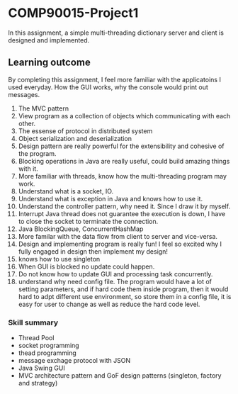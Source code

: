 # COMP90015-Project1

In this assignment, a simple multi-threading dictionary server and client is designed and implemented. 

## Learning outcome
By completing this assignment, I feel more familiar with the applicatoins I used everyday. How the GUI works, why the console would print out messages. 

1. The MVC pattern
2. View program as a collection of objects which communicating with each other.
3. The essense of protocol in distributed system
4. Object serialization and deserialization
5. Design pattern are really powerful for the extensibility and cohesive of the program.
6. Blocking operations in Java are really useful, could build amazing things with it.
7. More familiar with threads, know how the multi-threading program may work.
8. Understand what is a socket, IO. 
9. Understand what is exception in Java and knows how to use it.
10. Understand the controller pattern, why need it. Since I draw it by myself.
11. Interrupt Java thread does not guarantee the execution is down, I have to close the socket to terminate the connection.
12. Java BlockingQueue, ConcurrentHashMap
13. More familar with the data flow from client to server and vice-versa. 
14. Design and implementing program is really fun! I feel so excited why I fully engaged in design then implement my design!
15. knows how to use singleton
16. When GUI is blocked no update could happen.
18. Do not know how to update GUI and processing task concurrently. 
19. understand why need config file. The program would have a lot of setting parameters, and if hard code them inside program, then it would hard to adpt different use environment, so store them in a config file, it is easy for user to change as well as reduce the hard code level. 
### Skill summary
- Thread Pool
- socket programming
- thead programming
- message exchage protocol with JSON
- Java Swing GUI
- MVC architecture pattern and GoF design patterns (singleton, factory and strategy)

